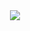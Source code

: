 <div align="center">
  <img src="https://github-readme-stats.vercel.app/api?username=Cwd295645351&show_icons=true&theme=transparent" /> 
</div>


<!--
**wpeng2005/wpeng2005** is a ✨ _special_ ✨ repository because its `README.md` (this file) appears on your GitHub profile.

Here are some ideas to get you started:

- 🔭 I’m currently working on ...
- 🌱 I’m currently learning ...
- 👯 I’m looking to collaborate on ...
- 🤔 I’m looking for help with ...
- 💬 Ask me about ...
- 📫 How to reach me: ...
- 😄 Pronouns: ...
- ⚡ Fun fact: ...
-->
